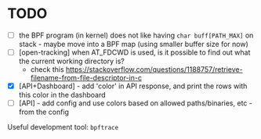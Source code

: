 # TODO

- [ ] the BPF program (in kernel) does not like having `char buff[PATH_MAX]` on stack - maybe move into a BPF map (using smaller buffer size for now)
- [ ] [open-tracking] when AT_FDCWD is used, is it possible to find out what the current working directory is?
    - check this https://stackoverflow.com/questions/1188757/retrieve-filename-from-file-descriptor-in-c
- [X] [API+Dashboard] - add 'color' in API response, and print the rows with this color in the dashboard
- [ ] [API] - add config and use colors based on allowed paths/binaries, etc - from the config

Useful development tool: `bpftrace`
